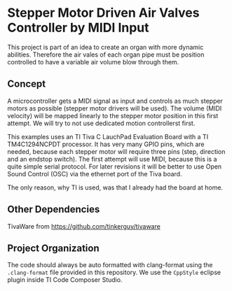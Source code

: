 # Stepper Motor Driven Air Valves Controller by MIDI Input
This project is part of an idea to create an organ with more dynamic abilities.
Therefore the air vales of each organ pipe must be position controlled to have a variable air volume blow through them.

## Concept
A microcontroller gets a MIDI signal as input and controls as much stepper motors as possible (stepper motor drivers will be used).
The volume (MIDI velocity) will be mapped linearly to the stepper motor position in this first attempt.
We will try to not use dedicated motion controllerst first.

This examples uses an TI Tiva C LauchPad Evaluation Board with a TI TM4C1294NCPDT processor.
It has very many GPIO pins, which are needed, because each stepper motor will require three pins (step, direction and an endstop switch).
The first attempt will use MIDI, because this is a quite simple serial protocol.
For later revisions it will be better to use Open Sound Control (OSC) via the ethernet port of the Tiva board.

The only reason, why TI is used, was that I already had the board at home.


## Other Dependencies
TivaWare from https://github.com/tinkerguy/tivaware


## Project Organization
The code should always be auto formatted with clang-format using the `.clang-format` file provided in this repository.
We use the `CppStyle` eclipse plugin inside TI Code Composer Studio.


